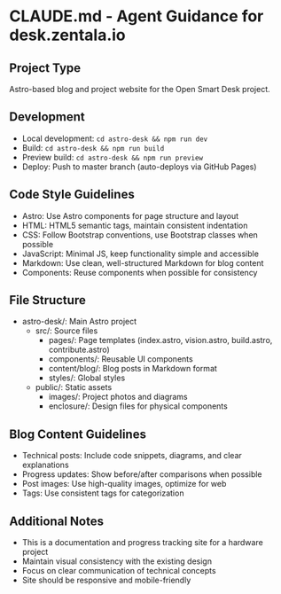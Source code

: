 # CLAUDE.md - Agent Guidance for desk.zentala.io

## Project Type
Astro-based blog and project website for the Open Smart Desk project.

## Development
- Local development: `cd astro-desk && npm run dev`
- Build: `cd astro-desk && npm run build`
- Preview build: `cd astro-desk && npm run preview`
- Deploy: Push to master branch (auto-deploys via GitHub Pages)

## Code Style Guidelines
- Astro: Use Astro components for page structure and layout
- HTML: HTML5 semantic tags, maintain consistent indentation
- CSS: Follow Bootstrap conventions, use Bootstrap classes when possible
- JavaScript: Minimal JS, keep functionality simple and accessible
- Markdown: Use clean, well-structured Markdown for blog content
- Components: Reuse components when possible for consistency

## File Structure
- astro-desk/: Main Astro project
  - src/: Source files
    - pages/: Page templates (index.astro, vision.astro, build.astro, contribute.astro)
    - components/: Reusable UI components
    - content/blog/: Blog posts in Markdown format
    - styles/: Global styles
  - public/: Static assets
    - images/: Project photos and diagrams
    - enclosure/: Design files for physical components

## Blog Content Guidelines
- Technical posts: Include code snippets, diagrams, and clear explanations
- Progress updates: Show before/after comparisons when possible
- Post images: Use high-quality images, optimize for web
- Tags: Use consistent tags for categorization

## Additional Notes
- This is a documentation and progress tracking site for a hardware project
- Maintain visual consistency with the existing design
- Focus on clear communication of technical concepts
- Site should be responsive and mobile-friendly